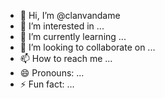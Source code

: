 - 👋 Hi, I’m @clanvandame
- 👀 I’m interested in ...
- 🌱 I’m currently learning ...
- 💞️ I’m looking to collaborate on ...
- 📫 How to reach me ...
- 😄 Pronouns: ...
- ⚡ Fun fact: ...

<!---
clanvandame/clanvandame is a ✨ special ✨ repository because its `README.md` (this file) appears on your GitHub profile.
You can click the Preview link to take a look at your changes.
--->
